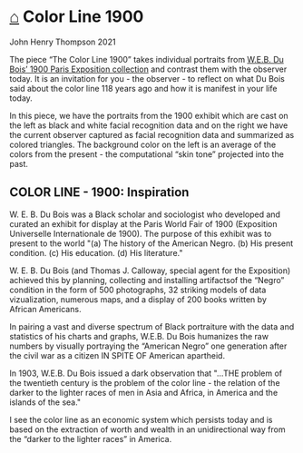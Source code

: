 # [⌂](./README.md) Color Line 1900

John Henry Thompson
2021

The piece “The Color Line 1900” takes individual portraits from
[W.E.B. Du Bois’ 1900 Paris Exposition collection](https://www.loc.gov/pictures/collection/anedub/)
and contrast them with the observer today. It is an invitation for you - the observer - to reflect on what Du Bois said about the color line 118 years ago and how it is manifest in your life today.

In this piece, we have the portraits from the 1900 exhibit which are cast on the left as black and white facial recognition data and on the right we have the current observer captured as facial recognition data and summarized as colored triangles. The background color on the left is an average of the colors from the present - the computational “skin tone” projected into the past.

## COLOR LINE - 1900: Inspiration

W. E. B. Du Bois was a Black scholar and sociologist who developed and curated an exhibit for display at the Paris World Fair of 1900 (Exposition Universelle Internationale de 1900). The purpose of this exhibit was to present to the world "(a) The history of the American Negro. (b) His present condition. (c) His education. (d) His literature."

W. E. B. Du Bois (and Thomas J. Calloway, special agent for the Exposition) achieved this by planning, collecting and installing artifactsof the “Negro” condition in the form of 500 photographs, 32 striking models of data vizualization, numerous maps, and a display of 200 books written by African Americans.

In pairing a vast and diverse spectrum of Black portraiture with the data and statistics of his charts and graphs, W.E.B. Du Bois humanizes the raw numbers by visually portraying the “American Negro” one generation after the civil war as a citizen IN SPITE OF American apartheid.

In 1903, W.E.B. Du Bois issued a dark observation that "...THE problem of the twentieth century is the problem of the color line - the relation of the darker to the lighter races of men in Asia and Africa, in America and the islands of the sea."

I see the color line as an economic system which persists today and is based on the extraction of worth and wealth in an unidirectional way from the “darker to the lighter races” in America.
